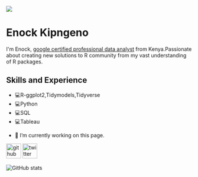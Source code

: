 
![](https://pbs.twimg.com/profile_images/1430090861409357834/LJLJ0imY_400x400.jpg)

# Enock Kipngeno

I'm Enock, <a href="https://www.credly.com/badges/847bc201-fb84-4228-8941-596934d5625d/public_url">google certified professional data analyst</a> from Kenya.Passionate about creating   new solutions to R community  from my vast understanding of R packages.

## Skills and Experience
* 💻R-ggplot2,Tidymodels,Tidyverse
* 💻Python
* 💻SQL
* 💻Tableau



- 🔭 I’m currently working on this page. 


[<img src='https://cdn.jsdelivr.net/npm/simple-icons@3.0.1/icons/github.svg' alt='github' height='40'>](https://github.com/ENOCKact)  [<img src='https://cdn.jsdelivr.net/npm/simple-icons@3.0.1/icons/twitter.svg' alt='twitter' height='40'>](https://twitter.com/enockact)  

![GitHub stats](https://github-readme-stats.vercel.app/api?username=ENOCKact&show_icons=true)  


